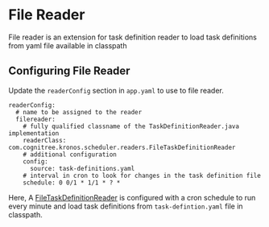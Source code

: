 # File Reader

File reader is an extension for task definition reader to load task definitions from yaml file available in classpath

## Configuring File Reader

Update the `readerConfig` section in `app.yaml` to use to file reader.

```
readerConfig:
  # name to be assigned to the reader
  filereader:
    # fully qualified classname of the TaskDefinitionReader.java implementation
    readerClass: com.cognitree.kronos.scheduler.readers.FileTaskDefinitionReader
    # additional configuration
    config:
      source: task-definitions.yaml
    # interval in cron to look for changes in the task definition file
    schedule: 0 0/1 * 1/1 * ? *
```

Here, A [FileTaskDefinitionReader](src/main/java/com/cognitree/kronos/scheduler/readers/FileTaskDefinitionReader.java) is configured with a cron schedule to run every minute and load task definitions from `task-defintion.yaml` file in classpath.